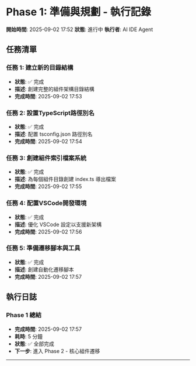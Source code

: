 # Phase 1: 準備與規劃 - 執行記錄

**開始時間**: 2025-09-02 17:52
**狀態**: 進行中
**執行者**: AI IDE Agent

## 任務清單

### 任務 1: 建立新的目錄結構

- **狀態**: ✅ 完成
- **描述**: 創建完整的組件架構目錄結構
- **完成時間**: 2025-09-02 17:53

### 任務 2: 設置TypeScript路徑別名

- **狀態**: ✅ 完成
- **描述**: 配置 tsconfig.json 路徑別名
- **完成時間**: 2025-09-02 17:54

### 任務 3: 創建組件索引檔案系統

- **狀態**: ✅ 完成
- **描述**: 為每個組件目錄創建 index.ts 導出檔案
- **完成時間**: 2025-09-02 17:55

### 任務 4: 配置VSCode開發環境

- **狀態**: ✅ 完成
- **描述**: 優化 VSCode 設定以支援新架構
- **完成時間**: 2025-09-02 17:56

### 任務 5: 準備遷移腳本與工具

- **狀態**: ✅ 完成
- **描述**: 創建自動化遷移腳本
- **完成時間**: 2025-09-02 17:57

## 執行日誌

### Phase 1 總結

- **完成時間**: 2025-09-02 17:57
- **耗時**: 5 分鐘
- **狀態**: ✅ 全部完成
- **下一步**: 進入 Phase 2 - 核心組件遷移

---
